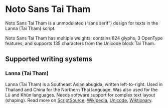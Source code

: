 
# Noto Sans Tai Tham

Noto Sans Tai Tham is a unmodulated (“sans serif”) design for texts in the Lanna (Tai Tham) script. 

Noto Sans Tai Tham has multiple weights, contains 824 glyphs, 3 OpenType features, and supports 135 characters from the Unicode block Tai Tham.


## Supported writing systems


### Lanna (Tai Tham)

Lanna (Tai Tham) is a Southeast Asian abugida, written left-to-right. Used in Thailand and China for the Northern Thai language. Was also used for the Lü and Khün languages. Needs software support for complex text layout (shaping). Read more on [ScriptSource](https://scriptsource.org/scr/Lana), [Wikipedia](https://en.wikipedia.org/wiki/ISO_15924:Lana), [Unicode](https://www.unicode.org/versions/Unicode13.0.0/ch16.pdf#G53337), [Wiktionary](https://en.wiktionary.org/wiki/Category:Tai_Tham_script).

